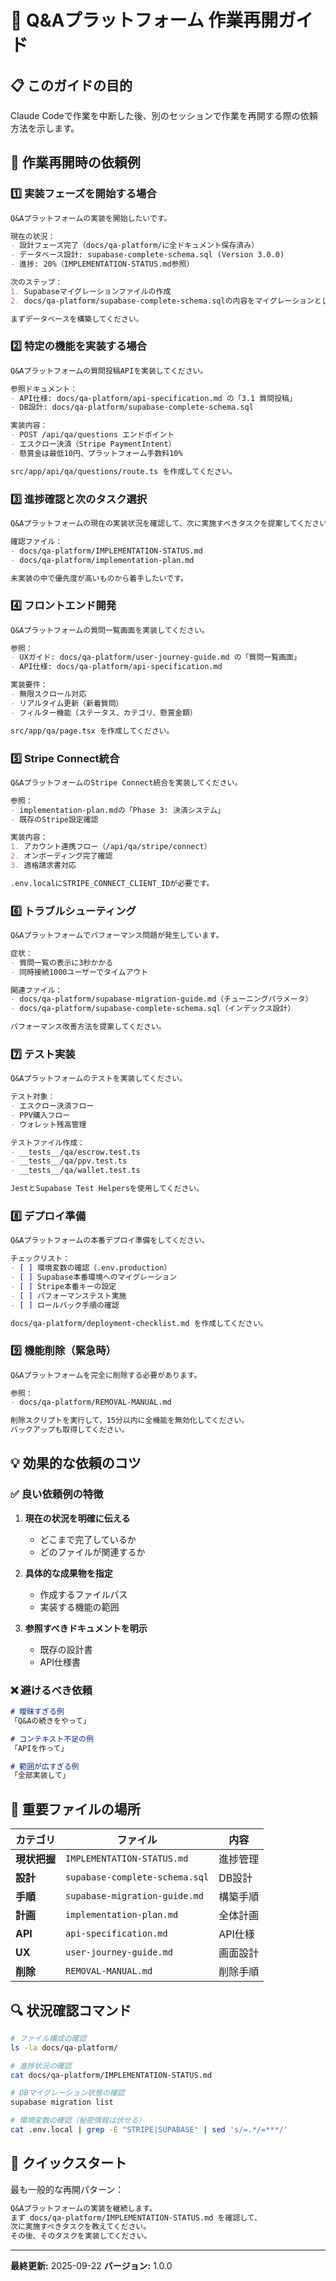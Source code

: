 # 🔄 Q&Aプラットフォーム 作業再開ガイド

## 📋 このガイドの目的

Claude Codeで作業を中断した後、別のセッションで作業を再開する際の依頼方法を示します。

## 🎯 作業再開時の依頼例

### 1️⃣ 実装フェーズを開始する場合

```markdown
Q&Aプラットフォームの実装を開始したいです。

現在の状況：
- 設計フェーズ完了（docs/qa-platform/に全ドキュメント保存済み）
- データベース設計: supabase-complete-schema.sql (Version 3.0.0)
- 進捗: 20%（IMPLEMENTATION-STATUS.md参照）

次のステップ：
1. Supabaseマイグレーションファイルの作成
2. docs/qa-platform/supabase-complete-schema.sqlの内容をマイグレーションとして実行

まずデータベースを構築してください。
```

### 2️⃣ 特定の機能を実装する場合

```markdown
Q&Aプラットフォームの質問投稿APIを実装してください。

参照ドキュメント：
- API仕様: docs/qa-platform/api-specification.md の「3.1 質問投稿」
- DB設計: docs/qa-platform/supabase-complete-schema.sql

実装内容：
- POST /api/qa/questions エンドポイント
- エスクロー決済（Stripe PaymentIntent）
- 懸賞金は最低10円、プラットフォーム手数料10%

src/app/api/qa/questions/route.ts を作成してください。
```

### 3️⃣ 進捗確認と次のタスク選択

```markdown
Q&Aプラットフォームの現在の実装状況を確認して、次に実施すべきタスクを提案してください。

確認ファイル：
- docs/qa-platform/IMPLEMENTATION-STATUS.md
- docs/qa-platform/implementation-plan.md

未実装の中で優先度が高いものから着手したいです。
```

### 4️⃣ フロントエンド開発

```markdown
Q&Aプラットフォームの質問一覧画面を実装してください。

参照：
- UXガイド: docs/qa-platform/user-journey-guide.md の「質問一覧画面」
- API仕様: docs/qa-platform/api-specification.md

実装要件：
- 無限スクロール対応
- リアルタイム更新（新着質問）
- フィルター機能（ステータス、カテゴリ、懸賞金額）

src/app/qa/page.tsx を作成してください。
```

### 5️⃣ Stripe Connect統合

```markdown
Q&AプラットフォームのStripe Connect統合を実装してください。

参照：
- implementation-plan.mdの「Phase 3: 決済システム」
- 既存のStripe設定確認

実装内容：
1. アカウント連携フロー（/api/qa/stripe/connect）
2. オンボーディング完了確認
3. 適格請求書対応

.env.localにSTRIPE_CONNECT_CLIENT_IDが必要です。
```

### 6️⃣ トラブルシューティング

```markdown
Q&Aプラットフォームでパフォーマンス問題が発生しています。

症状：
- 質問一覧の表示に3秒かかる
- 同時接続1000ユーザーでタイムアウト

関連ファイル：
- docs/qa-platform/supabase-migration-guide.md（チューニングパラメータ）
- docs/qa-platform/supabase-complete-schema.sql（インデックス設計）

パフォーマンス改善方法を提案してください。
```

### 7️⃣ テスト実装

```markdown
Q&Aプラットフォームのテストを実装してください。

テスト対象：
- エスクロー決済フロー
- PPV購入フロー
- ウォレット残高管理

テストファイル作成：
- __tests__/qa/escrow.test.ts
- __tests__/qa/ppv.test.ts
- __tests__/qa/wallet.test.ts

JestとSupabase Test Helpersを使用してください。
```

### 8️⃣ デプロイ準備

```markdown
Q&Aプラットフォームの本番デプロイ準備をしてください。

チェックリスト：
- [ ] 環境変数の確認（.env.production）
- [ ] Supabase本番環境へのマイグレーション
- [ ] Stripe本番キーの設定
- [ ] パフォーマンステスト実施
- [ ] ロールバック手順の確認

docs/qa-platform/deployment-checklist.md を作成してください。
```

### 9️⃣ 機能削除（緊急時）

```markdown
Q&Aプラットフォームを完全に削除する必要があります。

参照：
- docs/qa-platform/REMOVAL-MANUAL.md

削除スクリプトを実行して、15分以内に全機能を無効化してください。
バックアップも取得してください。
```

## 💡 効果的な依頼のコツ

### ✅ 良い依頼例の特徴

1. **現在の状況を明確に伝える**
   - どこまで完了しているか
   - どのファイルが関連するか

2. **具体的な成果物を指定**
   - 作成するファイルパス
   - 実装する機能の範囲

3. **参照すべきドキュメントを明示**
   - 既存の設計書
   - API仕様書

### ❌ 避けるべき依頼

```markdown
# 曖昧すぎる例
「Q&Aの続きをやって」

# コンテキスト不足の例
「APIを作って」

# 範囲が広すぎる例
「全部実装して」
```

## 📂 重要ファイルの場所

| カテゴリ | ファイル | 内容 |
|---------|---------|------|
| **現状把握** | `IMPLEMENTATION-STATUS.md` | 進捗管理 |
| **設計** | `supabase-complete-schema.sql` | DB設計 |
| **手順** | `supabase-migration-guide.md` | 構築手順 |
| **計画** | `implementation-plan.md` | 全体計画 |
| **API** | `api-specification.md` | API仕様 |
| **UX** | `user-journey-guide.md` | 画面設計 |
| **削除** | `REMOVAL-MANUAL.md` | 削除手順 |

## 🔍 状況確認コマンド

```bash
# ファイル構成の確認
ls -la docs/qa-platform/

# 進捗状況の確認
cat docs/qa-platform/IMPLEMENTATION-STATUS.md

# DBマイグレーション状態の確認
supabase migration list

# 環境変数の確認（秘密情報は伏せる）
cat .env.local | grep -E "STRIPE|SUPABASE" | sed 's/=.*/=***/'
```

## 🚀 クイックスタート

最も一般的な再開パターン：

```markdown
Q&Aプラットフォームの実装を継続します。
まず docs/qa-platform/IMPLEMENTATION-STATUS.md を確認して、
次に実施すべきタスクを教えてください。
その後、そのタスクを実装してください。
```

---

**最終更新:** 2025-09-22
**バージョン:** 1.0.0